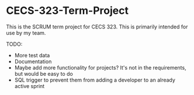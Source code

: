 # CECS-323-Term-Project
This is the SCRUM term project for CECS 323.
This is primarily intended for use by my team.


TODO:
- More test data
- Documentation
- Maybe add more functionality for projects? It's not in the requirements, but would be easy to do
- SQL trigger to prevent them from adding a developer to an already active sprint
